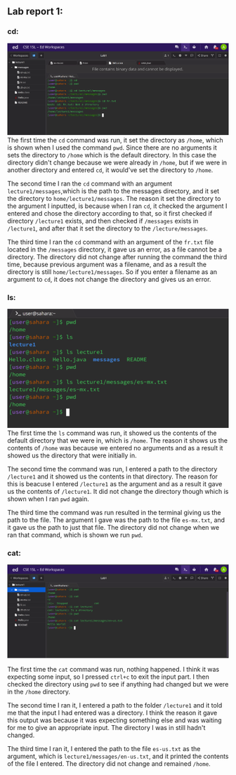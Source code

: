 ## Lab report 1:

### cd:

![Image](report1cd.png)
The first time the `cd` command was run, it set the directory as `/home`, which is shown when I used the command `pwd`. Since there are no arguments it sets the directory to `/home` which is the default directory. In this case the directory didn't change because we were already in `/home`, but if we were in another directory and entered `cd`, it would've set the directory to `/home`.

The second time I ran the `cd` command with an argument `lecture1/messages`,which is the path to the messages directory, and it set the directory to `home/lecture1/messages`. The reason it set the directory to the argument I inputted, is because when I ran `cd`, it checked the argument I entered and chose the directory according to that, so it first checked if directory `/lecture1` exists, and then checked if `/messages` exists in `/lecture1`, and after that it set the directory to the `/lecture/messages`.  

The third time I ran the `cd` command with an argument of the `fr.txt` file located in the `/messages` directory, it gave us an error, as a file cannot be a directory. The directory did not change after running the command the third time, because previous argument was a filename, and as a result the directory is still `home/lecture1/messages`. So if you enter a filename as an argument to `cd`, it does not change the directory and gives us an error.


### ls:

![Image](15lLS.png)
The first time the `ls` command was run, it showed us the contents of the default directory that we were in, which is `/home`. The reason it shows us the contents of `/home` was because we entered no arguments and as a result it showed us the directory that were initially in. 

The second time the command was run, I entered a path to the directory `/lecture1` and it showed us the contents in that directory. The reason for this is beacuse I entered `/lecture1` as the argument and as a result it gave us the contents of `/lecture1`. It did not change the directory though which is shown when I ran `pwd` again.

The third time the command was run resulted in the terminal giving us the path to the file. The argument I gave was the path to the file `es-mx.txt`, and it gave us the path to just that file. The directory did not change when we ran that command, which is shown we run `pwd`.


### cat:

![Image](15Lcat.png)

The first time the `cat` command was run, nothing happened. I think it was expecting some input, so I pressed `ctrl+c` to exit the input part. I then checked the directory using `pwd` to see if anything had changed but we were in the `/home` directory.

The second time I ran it, I entered a path to the folder `/lecture1` and it told me that the input I had entered was a directory. I think the reason it gave this output was because it was expecting something else and was waiting for me to give an appropriate input. The directory I was in still hadn't changed. 

The third time I ran it, I entered the path to the file `es-us.txt` as the argument, which is `lecture1/messages/en-us.txt`, and it printed the contents of the file I entered. The directory did not change and remained `/home`.
